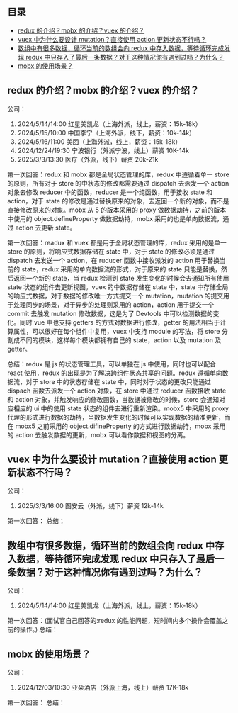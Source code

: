 ## 目录

- [redux 的介绍？mobx 的介绍？vuex 的介绍？](##1)
- [vuex 中为什么要设计 mutation？直接使用 action 更新状态不行吗？](##2)
- [数组中有很多数据，循环当前的数组会向 redux 中存入数据，等待循环完成发现 redux 中只存入了最后一条数据？对于这种情况你有遇到过吗？为什么？](##3)
- [mobx 的使用场景？](##4)

## redux 的介绍？mobx 的介绍？vuex 的介绍？

公司：

1. 2024/5/14/14:00 红星美凯龙（上海外派，线上，薪资：15k-18k）
2. 2024/5/15/10:00 中国李宁（上海外派，线下，薪资：10k-14k）
3. 2024/5/16/11:00 美团（上海外派，线上，薪资：15k-18k）
4. 2024/12/24/19:30 宁波银行（外派宁波，线上）薪资 10K-14k
5. 2025/3/3/13:30 医疗（外派，线下）薪资 20k-21k

第一次回答：redux 和 mobx 都是全局状态管理的库，redux 中遵循着单一 store 的原则，所有对于 store 的中状态的修改都需要通过 dispatch 去派发一个 action 对象去修改 reducer 中的函数，reducer 是一个纯函数，用于接收 state 和 action，对于 state 的修改是通过替换原来的对象，去返回一个新的对象，而不是直接修改原来的对象。mobx 从 5 的版本采用的 proxy 做数据劫持，之前的版本中使用的 object.defineProperty 做数据劫持，mobx 采用的也是单向数据流，通过 action 去更新 state。

第一次回答：readux 和 vuex 都是用于全局状态管理的库，redux 采用的是单一 store 的原则，将响应式数据存储在 state 中，对于 state 的修改必须是通过 dispatch 去发送一个 action，在 ruducer 函数中接收派发的 action 用于替换当前的 state，redux 采用的单向数据流的形式，对于原来的 state 只能是替换，然后返回一个新的 state，当 redux 检测到 state 发生变化的时候会去通知所有使用 state 状态的组件去更新视图。vuex 的中数据存储在 state 中，state 中存储全局的响应式数据，对于数据的修改唯一方式提交一个 mutation，mutation 的提交用于处理同步的场景，对于异步的处理则采用的 action，action 用于提交一个 commit 去触发 mutation 修改数据，这是为了 Devtools 中可以检测数据的变化。同时 vue 中也支持 getters 的方式对数据进行修改，getter 的用法相当于计算属性，可以很好在每个组件中复用，vuex 中支持 module 的写法，将 store 分割成不同的模块，这样每个模块都拥有自己的 state，action 以及 mutation 及 getter。

总结：redux 是 js 的状态管理工具，可以单独在 js 中使用，同时也可以配合 react 使用，redux 的出现是为了解决跨组件状态共享的问题。redux 遵循单向数据流，对于 store 中的状态存储在 state 中，同时对于状态的更改只能通过 dispach 函数去派发一个 action 对象，在 store 中通过 reducer 函数接收 state 和 action 对象，并触发响应的修改函数，当数据被修改的时候，store 会通知对应相应的 ui 中的使用 state 状态的组件去进行重新渲染。mobx5 中采用的 proxy 代理的形式进行数据的劫持，当数据发生变化的时候可以实现数据的精准更新，而在 mobx5 之前采用的 object.difineProperty 的方式进行数据劫持，mobx 采用的 action 去触发数据的更新，mobx 可以看作数据和视图的分离。

## vuex 中为什么要设计 mutation？直接使用 action 更新状态不行吗？

公司：

1. 2025/3/3/16:00 图安云（外派，线下）薪资 12k-14k

第一次回答：
总结；

## 数组中有很多数据，循环当前的数组会向 redux 中存入数据，等待循环完成发现 redux 中只存入了最后一条数据？对于这种情况你有遇到过吗？为什么？

公司：

1. 2024/5/14/14:00 红星美凯龙（上海外派，线上，薪资：15k-18k）

第一次回答：(面试官自己回答的:redux 的性能问题，短时间内多个操作会覆盖之前的操作。)
总结：

## mobx 的使用场景？

公司：

1. 2024/12/03/10:30 亚朵酒店（外派上海，线上）薪资 17K-18k

第一次回答：
总结：
